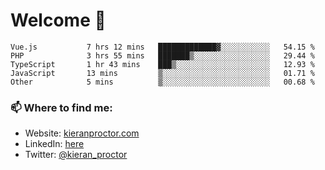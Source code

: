 # Welcome 🦘

<!--START_SECTION:waka-->

```text
Vue.js           7 hrs 12 mins   █████████████▓░░░░░░░░░░░   54.15 %
PHP              3 hrs 55 mins   ███████▒░░░░░░░░░░░░░░░░░   29.44 %
TypeScript       1 hr 43 mins    ███▒░░░░░░░░░░░░░░░░░░░░░   12.93 %
JavaScript       13 mins         ▒░░░░░░░░░░░░░░░░░░░░░░░░   01.71 %
Other            5 mins          ▒░░░░░░░░░░░░░░░░░░░░░░░░   00.68 %
```

<!--END_SECTION:waka-->

### 📫 Where to find me:

-   Website: [kieranproctor.com](https://kieranproctor.com/)
-   LinkedIn: [here](https://www.linkedin.com/in/kieran-proctor-086b5a159/)
-   Twitter: [@kieran_proctor](https://twitter.com/kieran_proctor)
